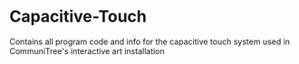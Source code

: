 # Capacitive-Touch
Contains all program code and info for the capacitive touch system used in CommuniTree's interactive art installation

